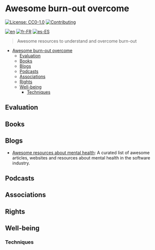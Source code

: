 # Awesome burn-out overcome

[![License: CC0-1.0](https://licensebuttons.net/l/zero/1.0/80x15.png)](http://creativecommons.org/publicdomain/zero/1.0/)
[![Contributing](https://img.shields.io/badge/Contributing-purple.svg)](https://github.com/burnyDay/awesome-burnout/blob/main/CONTRIBUTING.md)

[![en](https://img.shields.io/badge/language-english-red.svg)](https://github.com/burnyDay/awesome-burnout/blob/main/README.md)
[![fr-FR](https://img.shields.io/badge/langue-français-blue.svg)](https://github.com/burnyDay/awesome-burnout/blob/main/README.fr-FR.md)
[![es-ES](https://img.shields.io/badge/idioma-español-yellow.svg)](https://github.com/burnyDay/awesome-burnout/blob/main/README.es-ES.md)

> Awesome resources to understand and overcome burn-out

<!--ts-->
* [Awesome burn-out overcome](README.md#awesome-burn-out-overcome)
   * [Evaluation](README.md#evaluation)
   * [Books](README.md#books)
   * [Blogs](README.md#blogs)
   * [Podcasts](README.md#podcasts)
   * [Associations](README.md#associations)
   * [Rights](README.md#rights)
   * [Well-being](README.md#well-being)
      * [Techniques](README.md#techniques)
<!--te-->

## Evaluation

## Books

## Blogs

* [Awesome resources about mental health](https://github.com/dreamingechoes/awesome-mental-health): A curated list of awesome articles, websites and resources about mental health in the software industry.

## Podcasts

## Associations

## Rights

## Well-being

### Techniques
